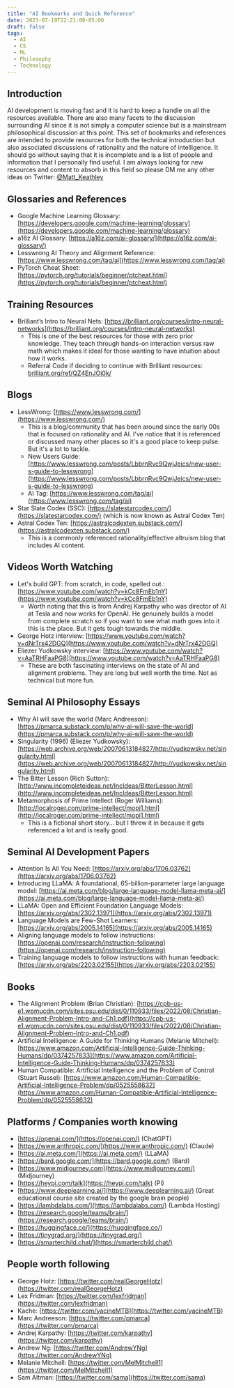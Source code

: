 ```yaml
---
title: "AI Bookmarks and Quick Reference"
date: 2023-07-19T22:21:00-05:00
draft: false
tags:
  - AI
  - CS
  - ML
  - Philosophy
  - Technology
---
```


## Introduction

AI development is moving fast and it is hard to keep a handle on all the resources available. There are also many facets to the discussion surrounding AI since it is not simply a computer science but is a mainstream philosophical discussion at this point. This set of bookmarks and references are intended to provide resources for both the technical introduction but also associated discussions of rationality and the nature of intelligence. It should go without saying that it is incomplete and is a list of people and information that I personally find useful. I am always looking for new resources and content to absorb in this field so please DM me any other ideas on Twitter: [@Matt_Keathley](https://twitter.com/Matt_Keathley)

## Glossaries and References

- Google Machine Learning Glossary: [https://developers.google.com/machine-learning/glossary](https://developers.google.com/machine-learning/glossary)
- a16z AI Glossary: [https://a16z.com/ai-glossary/](https://a16z.com/ai-glossary/)
- Lesswrong AI Theory and Alignment Reference: [https://www.lesswrong.com/tag/ai](https://www.lesswrong.com/tag/ai)
- PyTorch Cheat Sheet: [https://pytorch.org/tutorials/beginner/ptcheat.html](https://pytorch.org/tutorials/beginner/ptcheat.html)

## Training Resources

- Brilliant’s Intro to Neural Nets: [https://brilliant.org/courses/intro-neural-networks](https://brilliant.org/courses/intro-neural-networks)
    - This is one of the best resources for those with zero prior knowledge. They teach through hands-on interaction versus raw math which makes it ideal for those wanting to have intuition about how it works.
    - Referral Code if deciding to continue with Brilliant resources: [brilliant.org/ref/QZ4EnJOj0k/](http://brilliant.org/ref/QZ4EnJOj0k/)

## Blogs

- LessWrong: [https://www.lesswrong.com/](https://www.lesswrong.com/)
    - This is a blog/community that has been around since the early 00s that is focused on rationality and AI. I've notice that it is referenced or discussed many other places so it's a good place to keep pulse. But it's a lot to tackle.
    - New Users Guide: [https://www.lesswrong.com/posts/LbbrnRvc9QwjJeics/new-user-s-guide-to-lesswrong](https://www.lesswrong.com/posts/LbbrnRvc9QwjJeics/new-user-s-guide-to-lesswrong)
    - AI Tag: [https://www.lesswrong.com/tag/ai](https://www.lesswrong.com/tag/ai)
- Star Slate Codex (SSC): [https://slatestarcodex.com/](https://slatestarcodex.com/) (which is now known as Astral Codex Ten)
- Astral Codex Ten: [https://astralcodexten.substack.com/](https://astralcodexten.substack.com/)
    - This is a commonly referenced rationality/effective altruism blog that includes AI content.

## Videos Worth Watching

- Let's build GPT: from scratch, in code, spelled out.: [https://www.youtube.com/watch?v=kCc8FmEb1nY](https://www.youtube.com/watch?v=kCc8FmEb1nY)
    - Worth noting that this is from Andrej Karpathy who was director of AI at Tesla and now works for OpenAI. He genuinely builds a model from complete scratch so if you want to see what math goes into it this is the place. But it gets tough towards the middle.
- George Hotz interview: [https://www.youtube.com/watch?v=dNrTrx42DGQ](https://www.youtube.com/watch?v=dNrTrx42DGQ)
- Eliezer Yudkowsky interview: [https://www.youtube.com/watch?v=AaTRHFaaPG8](https://www.youtube.com/watch?v=AaTRHFaaPG8)
    - These are both fascinating interviews on the state of AI and alignment problems. They are long but well worth the time. Not as technical but more fun.

## Seminal AI Philosophy Essays

- Why AI will save the world (Marc Andreeson): [https://pmarca.substack.com/p/why-ai-will-save-the-world](https://pmarca.substack.com/p/why-ai-will-save-the-world)
- Singularity (1996) (Eliezer Yudkowsky): [https://web.archive.org/web/20070613184827/http://yudkowsky.net/singularity.html](https://web.archive.org/web/20070613184827/http://yudkowsky.net/singularity.html)
- The Bitter Lesson (Rich Sutton): [http://www.incompleteideas.net/IncIdeas/BitterLesson.html](http://www.incompleteideas.net/IncIdeas/BitterLesson.html)
- Metamorphosis of Prime Intellect (Roger Williams): [http://localroger.com/prime-intellect/mopi1.html](http://localroger.com/prime-intellect/mopi1.html)
    - This is a fictional short story... but I threw it in because it gets referenced a lot and is really good.

## Seminal AI Development Papers

- Attention Is All You Need: [https://arxiv.org/abs/1706.03762](https://arxiv.org/abs/1706.03762)
- Introducing LLaMA: A foundational, 65-billion-parameter large language model: [https://ai.meta.com/blog/large-language-model-llama-meta-ai/](https://ai.meta.com/blog/large-language-model-llama-meta-ai/)
- LLaMA: Open and Efficient Foundation Language Models: [https://arxiv.org/abs/2302.13971](https://arxiv.org/abs/2302.13971)
- Language Models are Few-Shot Learners: [https://arxiv.org/abs/2005.14165](https://arxiv.org/abs/2005.14165)
- Aligning language models to follow instructions: [https://openai.com/research/instruction-following](https://openai.com/research/instruction-following)
- Training language models to follow instructions with human feedback: [https://arxiv.org/abs/2203.02155](https://arxiv.org/abs/2203.02155)

## Books

- The Alignment Problem (Brian Christian): [https://cpb-us-e1.wpmucdn.com/sites.psu.edu/dist/0/110933/files/2022/08/Christian-Alignment-Problem-Intro-and-Ch1.pdf](https://cpb-us-e1.wpmucdn.com/sites.psu.edu/dist/0/110933/files/2022/08/Christian-Alignment-Problem-Intro-and-Ch1.pdf)
- Artificial Intelligence: A Guide for Thinking Humans (Melanie Mitchell): [https://www.amazon.com/Artificial-Intelligence-Guide-Thinking-Humans/dp/0374257833](https://www.amazon.com/Artificial-Intelligence-Guide-Thinking-Humans/dp/0374257833)
- Human Compatible: Artificial Intelligence and the Problem of Control (Stuart Russel): [https://www.amazon.com/Human-Compatible-Artificial-Intelligence-Problem/dp/0525558632](https://www.amazon.com/Human-Compatible-Artificial-Intelligence-Problem/dp/0525558632)

## Platforms / Companies worth knowing

- [https://openai.com/](https://openai.com/) (ChatGPT)
- [https://www.anthropic.com/](https://www.anthropic.com/) (Claude)
- [https://ai.meta.com/](https://ai.meta.com/) (LLaMA)
- [https://bard.google.com/](https://bard.google.com/) (Bard)
- [https://www.midjourney.com](https://www.midjourney.com/) (Midjourney)
- [https://heypi.com/talk](https://heypi.com/talk) (Pi)
- [https://www.deeplearning.ai/](https://www.deeplearning.ai/) (Great educational course site created by the google brain people)
- [https://lambdalabs.com/](https://lambdalabs.com/) (Lambda Hosting)
- [https://research.google/teams/brain/](https://research.google/teams/brain/)
- [https://huggingface.co/](https://huggingface.co/)
- [https://tinygrad.org/](https://tinygrad.org/)
- [https://smarterchild.chat/](https://smarterchild.chat/)

## People worth following

- George Hotz: [https://twitter.com/realGeorgeHotz](https://twitter.com/realGeorgeHotz)
- Lex Fridman: [https://twitter.com/lexfridman](https://twitter.com/lexfridman)
- Kache: [https://twitter.com/yacineMTB](https://twitter.com/yacineMTB)
- Marc Andreeson: [https://twitter.com/pmarca](https://twitter.com/pmarca)
- Andrej Karpathy: [https://twitter.com/karpathy](https://twitter.com/karpathy)
- Andrew Ng: [https://twitter.com/AndrewYNg](https://twitter.com/AndrewYNg)
- Melanie Mitchell: [https://twitter.com/MelMitchell1](https://twitter.com/MelMitchell1)
- Sam Altman: [https://twitter.com/sama](https://twitter.com/sama)